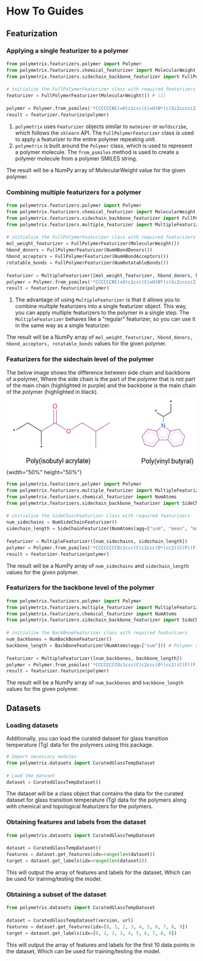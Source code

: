
# How To Guides

## Featurization 

### Applying a single featurizer to a polymer

``` python
from polymetrix.featurizers.polymer import Polymer
from polymetrix.featurizers.chemical_featurizer import MolecularWeight
from polymetrix.featurizers.sidechain_backbone_featurizer import FullPolymerFeaturizer

# initialize the FullPolymerFeaturizer class with required featurizers
featurizer = FullPolymerFeaturizer(MolecularWeight()) # (1)

polymer = Polymer.from_psmiles('*CCCCCCNC(=O)c1ccc(C(=O)N*)c(Sc2ccccc2)c1') # (2)
result = featurizer.featurize(polymer)
```

1. `polymetrix` uses `Featurizer` objects similar to `matminer` or `mofdscribe`, which follows the `sklearn` API. The `FullPolymerFeaturizer` class is used to apply a featurizer to the entire polymer repeating unit. 
2. `polymetrix` is built around the `Polymer` class, which is used to represent a polymer molecule. The `from_psmiles` method is used to create a polymer molecule from a polymer SMILES string.

The result will be a NumPy array of MolecularWeight value for the given polymer.


### Combining multiple featurizers for a polymer

``` python
from polymetrix.featurizers.polymer import Polymer
from polymetrix.featurizers.chemical_featurizer import MolecularWeight, NumHBondDonors, NumHBondAcceptors, NumRotatableBonds
from polymetrix.featurizers.sidechain_backbone_featurizer import FullPolymerFeaturizer
from polymetrix.featurizers.multiple_featurizer import MultipleFeaturizer

# initialize the FullPolymerFeaturizer class with required featurizers
mol_weight_featurizer = FullPolymerFeaturizer(MolecularWeight())
hbond_donors = FullPolymerFeaturizer(NumHBondDonors())
hbond_acceptors = FullPolymerFeaturizer(NumHBondAcceptors())
rotatable_bonds = FullPolymerFeaturizer(NumRotatableBonds())

featurizer = MultipleFeaturizer([mol_weight_featurizer, hbond_donors, hbond_acceptors, rotatable_bonds]) # (1)
polymer = Polymer.from_psmiles('*CCCCCCNC(=O)c1ccc(C(=O)N*)c(Sc2ccccc2)c1')
result = featurizer.featurize(polymer)
```

1. The advantage of using `MultipleFeaturizer` is that it allows you to combine multiple featurizers into a single featurizer object. This way, you can apply multiple featurizers to the polymer in a single step. The `MultipleFeaturizer` behaves like a "regular" featurizer, so you can use it in the same way as a single featurizer.


The result will be a NumPy array of `mol_weight_featurizer, hbond_donors, hbond_acceptors, rotatable_bonds` values for the given polymer.


### Featurizers for the sidechain level of the polymer
The below image shows the difference between side chain and backbone of a polymer, Where the side chain is the part of the polymer that is not part of the main chain (highlighted in purple) and the backbone is the main chain of the polymer (highlighted in black).
![Difference between side chain and backbone](figures/sidechain_backbone.png){width="50%" height="50%"}

``` python
from polymetrix.featurizers.polymer import Polymer
from polymetrix.featurizers.multiple_featurizer import MultipleFeaturizer
from polymetrix.featurizers.chemical_featurizer import NumAtoms
from polymetrix.featurizers.sidechain_backbone_featurizer import SideChainFeaturizer, NumSideChainFeaturizer

# initialize the SideChainFeaturizer class with required featurizers
num_sidechains = NumSideChainFeaturizer()
sidechain_length = SideChainFeaturizer(NumAtoms(agg=["sum", "mean", "max", "min"]))

featurizer = MultipleFeaturizer([num_sidechains, sidechain_length])
polymer = Polymer.from_psmiles('*CCCCCCCCOc1ccc(C(c2ccc(O*)cc2)(C(F)(F)F)C(F)(F)F)cc1')
result = featurizer.featurize(polymer)
```
The result will be a NumPy array of `num_sidechains` and `sidechain_length` values for the given polymer.


### Featurizers for the backbone level of the polymer

``` python
from polymetrix.featurizers.polymer import Polymer
from polymetrix.featurizers.multiple_featurizer import MultipleFeaturizer
from polymetrix.featurizers.chemical_featurizer import NumAtoms
from polymetrix.featurizers.sidechain_backbone_featurizer import SideChainFeaturizer, NumSideChainFeaturizer, BackBoneFeaturizer, NumBackBoneFeaturizer

# initialize the BackBoneFeaturizer class with required featurizers
num_backbones = NumBackBoneFeaturizer()
backbone_length = BackBoneFeaturizer(NumAtoms(agg=["sum"])) # Polymer cannot have more than one backbone

featurizer = MultipleFeaturizer([num_backbones, backbone_length])
polymer = Polymer.from_psmiles('*CCCCCCCCOc1ccc(C(c2ccc(O*)cc2)(C(F)(F)F)C(F)(F)F)cc1')
result = featurizer.featurize(polymer)
```
The result will be a NumPy array of `num_backbones` and `backbone_length` values for the given polymer.


## Datasets 

### Loading datasets 

Additionally, you can load the curated dataset for glass transition temperature (Tg) data for the polymers using this package.

``` python
# Import necessary modules
from polymetrix.datasets import CuratedGlassTempDataset

# Load the dataset
dataset = CuratedGlassTempDataset()
```

The dataset will be a class object that contains the data for the curated dataset for glass transition temperature (Tg) data for the polymers along with chemical and topological featurizers for the polymers.


### Obtaining features and labels from the dataset

``` python
from polymetrix.datasets import CuratedGlassTempDataset

dataset = CuratedGlassTempDataset()
features = dataset.get_features(idx=range(len(dataset))
target = dataset.get_labels(idx=range(len(dataset)))
```

This will output the array of features and labels for the dataset, Which can be used for training/testing the model.


### Obtaining a subset of the dataset

```python
from polymetrix.datasets import CuratedGlassTempDataset

dataset = CuratedGlassTempDataset(version, url)
features = dataset.get_features(idx=[0, 1, 2, 3, 4, 5, 6, 7, 8, 9])
target = dataset.get_labels(idx=[0, 1, 2, 3, 4, 5, 6, 7, 8, 9])
```

This will output the array of features and labels for the first 10 data points in the dataset, Which can be used for training/testing the model.
